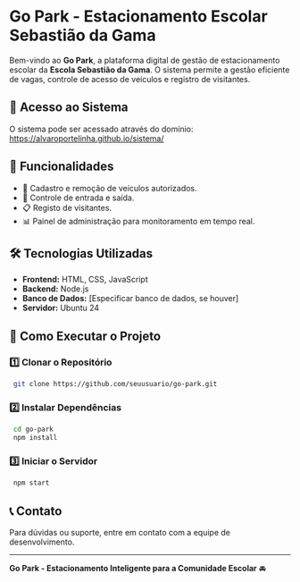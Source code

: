 # Go Park - Estacionamento Escolar Sebastião da Gama

Bem-vindo ao **Go Park**, a plataforma digital de gestão de estacionamento escolar da **Escola Sebastião da Gama**. O sistema permite a gestão eficiente de vagas, controle de acesso de veículos e registro de visitantes.

## 🔗 Acesso ao Sistema
O sistema pode ser acessado através do domínio:
https://alvaroportelinha.github.io/sistema/


## 📌 Funcionalidades

- 🚗 Cadastro e remoção de veículos autorizados.
- 🛑 Controle de entrada e saída.
- 📋 Registo de visitantes.
- 📊 Painel de administração para monitoramento em tempo real.

## 🛠️ Tecnologias Utilizadas

- **Frontend:** HTML, CSS, JavaScript
- **Backend:** Node.js
- **Banco de Dados:** [Especificar banco de dados, se houver]
- **Servidor:** Ubuntu 24

## 🚀 Como Executar o Projeto

### 1️⃣ Clonar o Repositório
```bash
 git clone https://github.com/seuusuario/go-park.git
```

### 2️⃣ Instalar Dependências
```bash
 cd go-park
 npm install
```

### 3️⃣ Iniciar o Servidor
```bash
 npm start
```


## 📞 Contato
Para dúvidas ou suporte, entre em contato com a equipe de desenvolvimento.

---
**Go Park - Estacionamento Inteligente para a Comunidade Escolar** 🚘
